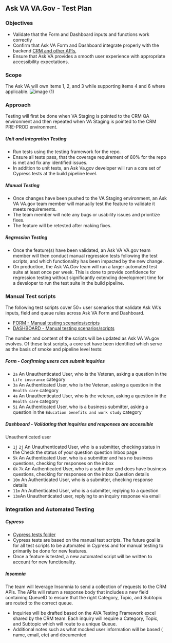 ## Ask VA VA.Gov - Test Plan

### Objectives 
- Validate that the Form and Dashboard inputs and functions work correctly
- Confirm that Ask VA Form and Dashboard integrate properly with the backend [CRM and other APIs](https://github.com/department-of-veterans-affairs/va.gov-team/tree/master/products/ask-va/integration), 
- Ensure that Ask VA provides a smooth user experience with appropriate accessibility expectations.

### Scope
The Ask VA will own items 1, 2, and 3 while supporting items 4 and 6 where applicable.
![image (1)](https://github.com/user-attachments/assets/cab44943-c3bf-45aa-bf4f-5e420d62378a)



### Approach
Testing will first be done when VA Staging is pointed to the CRM QA environment and then repeated when VA Staging is pointed to the CRM PRE-PROD environment.
##### Unit and Integration Testing
- Run tests using the testing framework for the repo.
- Ensure all tests pass, that the coverage requirement of 80% for the repo is met and fix any identified issues.
- In addition to unit tests, an Ask Va.gov developer will run a core set of Cypress tests at the build pipeline level. 
##### Manual Testing
- Once changes have been pushed to the VA Staging environment, an Ask VA VA.gov team member will manually test the feature to validate it meets requirements.
- The team member will note any bugs or usability issues and prioritize fixes.
- The feature will be retested after making fixes.
##### Regression Testing
- Once the feature(s) have been validated, an Ask VA VA.gov team member will then conduct manual regression tests following the test scripts, and which functionality has been impacted by the new change.
- On production, the Ask VA.Gov team will run a larger automated test suite at least once per week. This is done to provide confidence for regression testing without significantly extending development time for a developer to run the test suite in the build pipeline.


### Manual Test scripts 
 The following test scripts cover 50+ user scenarios that validate Ask VA's inputs, field and queue rules across Ask VA Form and Dashboard. 
- [FORM - Manual testing scenarios/scripts](https://docs.google.com/spreadsheets/d/19lnGEeOXhsv6xX3PFaAhnaHxDdukNoJOVWBmYlhNQ4Q/edit?usp=sharing)
- [DASHBOARD - Manual testing scenarios/scripts](https://docs.google.com/spreadsheets/d/1JojSCIbFBz1UCOnxNAfJ7ByL63JtwCPff4KsJMQFmeg/edit?usp=sharing)

The number and content of the scripts will be updated as Ask VA VA.gov evolves. Of these test scripts, a core set have been identified which serve as the basis of smoke and pipeline level tests:
##### Form - Confirming users can submit inquiries 

- `2a` An Unauthenticated User, who is the Veteran, asking a question in the `Life insurance` category
- `3a` An Authenticated User, who is the Veteran, asking a question in the `Health care` category
- `4a` An Unauthenticated User, who is the veteran, asking a question in the `Health care` category
- `5i` An Authenticated User, who is a business submitter, asking a question in the `Education benefits and work study` category

##### Dashboard - Validating that inquiries and responses are accessible
Unauthenticated user
- `1j` `2j` An Unauthenticated User, who is a submitter, checking status in the Check the status of your question question
Inbox page
- `5k` An Authenticated User, who is a submitter and has no business questions, checking for responses on the inbox
- `6k` `7k` An Authenticated User, who is a submitter and does have business questions, checking for responses on the inbox
Question details
- `10m` An Authenticated User, who is a submitter, checking response details
- `11m` An Authenticated User, who is a submitter, replying to a question
- `13m`An Unauthenticated user, replying to an inquiry response via email


### Integration and Automated Testing 

##### Cypress
- [Cypress tests folder](https://github.com/department-of-veterans-affairs/vets-website/tree/main/src/applications/ask-va/tests/e2e/fixtures/flows)
- Cypress tests are based on the manual test scripts. The future goal is for all test scripts to be automated in Cypress and for manual testing to primarily be done for new features.
- Once a feature is tested, a new automated script will be written to account for new functionality.

##### Insomnia
The team will leverage Insomnia to send a collection of requests to the CRM APIs. The APIs will return a response body that includes a new field containing QueueID to ensure that the right Category, Topic, and Subtopic are routed to the correct queue.
- Inquiries will be drafted based on the AVA Testing Framework excel shared by the CRM team. Each inquiry will require a Category, Topic, and Subtopic which will route to a unique Queue.
- Additional notes such as what mocked user information will be based ( name, email, etc) and documented

